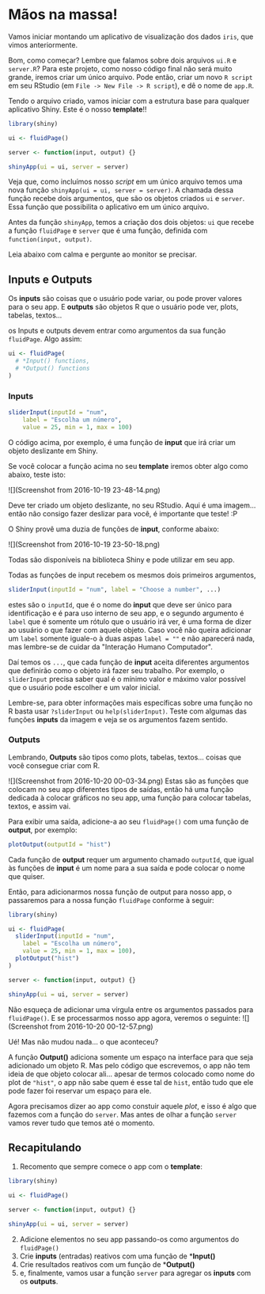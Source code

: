 # Mãos na massa!

Vamos iniciar montando um aplicativo de visualização dos dados `iris`, que vimos anteriormente. 

Bom, como começar? Lembre que falamos sobre dois arquivos `ui.R` e `server.R`? Para este projeto, como nosso código final não será muito grande, iremos criar um único arquivo. Pode então, criar um novo `R script` em seu RStudio (em `File -> New File -> R script`), e dê o nome de `app.R`.

Tendo o arquivo criado, vamos iniciar com a estrutura base para qualquer aplicativo Shiny. Este é o nosso **template**!!

  ```r
  library(shiny)

  ui <- fluidPage()

  server <- function(input, output) {}

  shinyApp(ui = ui, server = server)
  ```

Veja que, como incluímos nosso *script* em um único arquivo temos uma nova função `shinyApp(ui = ui, server = server)`. A chamada dessa função recebe dois argumentos, que são os objetos criados `ui` e `server`. Essa função que possibilita o aplicativo em um único arquivo.

Antes da função `shinyApp`, temos a criação dos dois objetos: `ui` que recebe a função `fluidPage` e `server` que é uma função, definida com `function(input, output)`.

Leia abaixo com calma e pergunte ao monitor se precisar.

## Inputs e Outputs

Os **inputs** são coisas que o usuário pode variar, ou pode prover valores para o seu app. E **outputs** são objetos R que o usuário pode ver, plots, tabelas, textos...

os Inputs e outputs devem entrar como argumentos da sua função `fluidPage`. Algo assim:

  ```r
  ui <- fluidPage(
    # *Input() functions,
    # *Output() functions
  )
  ```

### Inputs

  ```r
  sliderInput(inputId = "num",
      label = "Escolha um número",
      value = 25, min = 1, max = 100)
  ```

O código acima, por exemplo, é uma função de **input** que irá criar um objeto deslizante em Shiny.

Se você colocar a função acima no seu **template** iremos obter algo como abaixo, teste isto:

![](Screenshot from 2016-10-19 23-48-14.png)

Deve ter criado um objeto deslizante, no seu RStudio. Aqui é uma imagem... então não consigo fazer deslizar para você, é importante que teste! :P

O Shiny provê uma duzia de funções de **input**, conforme abaixo:

![](Screenshot from 2016-10-19 23-50-18.png)


Todas são disponíveis na biblioteca Shiny e pode utilizar em seu app.

Todas as funções de input recebem os mesmos dois primeiros argumentos,

  ```r
  sliderInput(inputId = "num", label = "Choose a number", ...)
  ```
estes são o `inputId`, que é o nome do **input** que deve ser único para identificação e é para uso interno de seu app, e o segundo argumento é  `label` que é somente um rótulo que o usuário irá ver, é uma forma de dizer ao usuário o que fazer com aquele objeto. Caso você não queira adicionar um `label` somente iguale-o à duas aspas `label = ""` e não aparecerá nada, mas lembre-se de cuidar da "Interação Humano Computador".

Daí temos os `...`, que cada função de **input** aceita diferentes argumentos que definirão como o objeto irá fazer seu trabalho. Por exemplo, o `sliderInput` precisa saber qual é o mínimo valor e máximo valor possível que o usuário pode escolher e um valor inicial.

Lembre-se, para obter informações mais específicas sobre uma função no R basta usar `?sliderInput` ou `help(sliderInput)`. Teste com algumas das funções **inputs** da imagem e veja se os argumentos fazem sentido.

### Outputs

Lembrando, **Outputs** são tipos como plots, tabelas, textos... coisas que você consegue criar com R.

![](Screenshot from 2016-10-20 00-03-34.png)
Estas são as funções que colocam no seu app diferentes tipos de saídas, então há uma função dedicada à colocar gráficos no seu app, uma função para colocar tabelas, textos, e assim vai.

Para exibir uma saída, adicione-a ao seu `fluidPage()` com uma função de **output**, por exemplo:

```r
plotOutput(outputId = "hist")
```
Cada função de **output** requer um argumento chamado `outputId`, que igual às funções de **input** é um nome para a sua saída e pode colocar o nome que quiser.

Então, para adicionarmos nossa função de output para nosso app, o passaremos para a nossa função `fluidPage` conforme à seguir:

  ```r
  library(shiny)

  ui <- fluidPage(
    sliderInput(inputId = "num",
      label = "Escolha um número",
      value = 25, min = 1, max = 100),
    plotOutput("hist")
  )

  server <- function(input, output) {}

  shinyApp(ui = ui, server = server)
  ```
  
  Não esqueça de adicionar uma vírgula entre os argumentos passados para `fluidPage()`. E se processarmos nosso app agora, veremos o seguinte:
  ![](Screenshot from 2016-10-20 00-12-57.png)
  
  Ué! Mas não mudou nada... o que aconteceu?
  
  A função **Output()** adiciona somente um espaço na interface para que seja adicionado um objeto R. Mas pelo código que escrevemos, o app não tem ideia de que objeto colocar ali... apesar de termos colocado como nome do plot de `"hist"`, o app não sabe quem é esse tal de `hist`, então tudo que ele pode fazer foi reservar um espaço para ele.
  
  Agora precisamos dizer ao app como constuir aquele *plot*, e isso é algo que fazemos com a função do `server`. Mas antes de olhar a função `server` vamos rever tudo que temos até o momento.
  
  ## Recapitulando
  
  1. Recomento que sempre comece o app com o **template**:

  ```r
  library(shiny)

  ui <- fluidPage()

  server <- function(input, output) {}

  shinyApp(ui = ui, server = server)
  ```
  
  2. Adicione elementos no seu app passando-os como argumentos do `fluidPage()`
  3. Crie **inputs** (entradas) reativos com uma função de ***Input()**
  4. Crie resultados reativos com um função de ***Output()**
  5. e, finalmente, vamos usar a função `server` para agregar os **inputs** com os **outputs**.